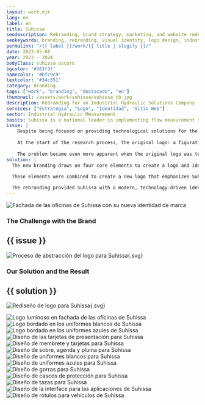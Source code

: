 ```yaml
---
layout: work.njk 
lang: en
label: en
title: Suhissa
seodescription: Rebranding, brand strategy, marketing, and website redesign for Suhissa, a company that measures industrial wells to comply with Conagua regulations.
seokeywords: branding, rebranding, visual identity, logo design, industrial water systems brand, telemetry, water measurement, conagua, ema, graphic design, suhissa, marker, mexico
permalink: "/{{ label }}/work/{{ title | slugify }}/"
date: 2023-05-08
year: 2023 - 2024
bodyClass: suhissa oscuro
bgcolor: '#363f3f'
namecolor: '#bfc9c9'
textcolor: '#34c351'
category: Branding
tags: ["work", "branding", "destacado", "en"]
thumbnail: /assets/work/suhissa/suhissa_tb.jpg
description: Rebranding for an Industrial Hydraulic Solutions Company
services: ["Estrategia", "Logo", "Identidad", "Sitio Web"]
sector: Industrial Hydraulic Measurement
basics: Suhissa is a national leader in implementing flow measurement technologies, with 15 years of continuous service. The company specializes in consulting and designing hydraulic engineering projects, integrating products and services to deliver innovative solutions for managing national waters and industrial processes.
issue: |
    Despite being focused on providing technological solutions for the industrial sector at a national level, with a significant reach and a prestigious client base, Suhissa still received mistaken calls from individuals seeking bulk parts for home installations—services outside its scope. This confusion stemmed from the company’s general and ambiguous messaging, which failed to clearly define its industrial specialization. A restructuring of its communication, both in tone and visuals, was essential to accurately reflect its mission and expertise.
    
    At the start of the research process, the original logo: a figurative representation of a water droplet - was not initially identified as requiring change. However, as the strategy evolved, it became increasingly clear that the logo did not capture what made Suhissa unique. The company’s value lies not in the water itself but in the measurement of water through advanced technologies, including software, hardware, valves, and telemetric precision.
    
    The problem became even more apparent when the original logo was tested on hypothetical use cases, such as a water jug or a laundromat. In these contexts, the logo seemed appropriate, revealing how its design lacked specificity and focus on Suhissa’s actual offerings. The branding needed to pivot towards representing the core technological expertise that defines Suhissa.
solution: |
  The new branding draws on four core elements to create a logo and identity that more accurately represents Suhissa’s strengths: 1) Measurement systems (code and telemetry) – Highlighting the advanced technology behind water flow measurement. 2) The globe – Representing the broader context of water measurement on a global scale. 3) A smile – Symbolizing excellent service and customer satisfaction, a key strength uncovered during the research phase. 4) The water droplet – Retained as a secondary, supportive element to maintain a connection to Suhissa’s origins and industry. 
  
  These elements were combined to create a new logo that emphasizes Suhissa’s focus on technology, innovation, and precision. The design features clean, modern lines and a strong, industrial aesthetic that aligns with its role as a leader in hydraulic flow measurement.

  The rebranding provided Suhissa with a modern, technology-driven identity that clearly differentiates it from general water-related businesses and positions it as an authoritative figure in the industrial sector. The new logo and refined messaging help eliminate confusion, effectively communicating Suhissa’s expertise and specialization in hydraulic flow measurement technology. This updated identity strengthens its market presence and reinforces its reputation as a national leader in the field.
---
```


![Fachada de las oficinas de Suhissa con su nueva identidad de marca](/assets/work/suhissa/suhissa_foto_fachada.jpg)

<div class="column__2">
    <div class="col__left">
        <h3>The Challenge with the Brand</h3>
    </div>
    <div class="col__right">
        <h2>{{ issue }}</h2>
    </div>
</div>

![Proceso de abstracción del logo para Suhissa](/assets/work/suhissa/suhissa_logo_proceso.svg){.svg}

<div class="column__2 work__column__2">
    <div class="col__left">
        <h3>Our Solution and the Result</h3>
    </div>
    <div class="col__right">
        <h2>{{ solution }}</h2>
    </div>
</div>

![Rediseño de logo para Suhissa](/assets/work/suhissa/suhissa_logo.svg){.svg}

![Logo luminoso en fachada de las oficinas de Suhissa](/assets/work/suhissa/suhissa_foto_logo_fachada.jpg)
![Logo bordado en los uniformes blancos de Suhissa](/assets/work/suhissa/suhissa_logo_bordado_blanco.jpg)
![Logo bordado en los uniformes azules de Suhissa](/assets/work/suhissa/suhissa_logo_bordado_azul.jpg)
![Diseño de las tarjetas de presentación para Suhissa](/assets/work/suhissa/suhissa_tarjetas.jpg)
![Diseño de membrete y tarjetas para Suhissa](/assets/work/suhissa/suhissa_papeleria_tubos.jpg)
![Diseño de sobre, agenda y pluma para Suhissa](/assets/work/suhissa/suhissa_sobrepluma.jpg)
![Diseño de uniformes blancos para Suhissa](/assets/work/suhissa/suhissa_uniforme_blanco.jpg)
![Diseño de uniformes azules para Suhissa](/assets/work/suhissa/suhissa_uniforme.jpg)
![Diseño de gorras para Suhissa](/assets/work/suhissa/suhissa_gorra.jpg)
![Diseño de cascos de protección para Suhissa](/assets/work/suhissa/suhissa_cascos.jpg)
![Diseño de tazas para Suhissa](/assets/work/suhissa/suhissa_tazas.jpg)
![Diseño de la interface para las aplicaciones de Suhissa](/assets/work/suhissa/suhissa_sistemas.jpg)
![Diseño de rótulos para vehículos de Suhissa](/assets/work/suhissa/suhissa_vehiculos.jpg)